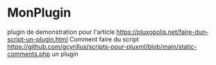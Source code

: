 # MonPlugin
plugin de demonstration pour l'article https://pluxopolis.net/faire-dun-script-un-plugin.html 
Comment faire du script  https://github.com/gcyrillus/scripts-pour-pluxml/blob/main/static-comments.php un plugin

